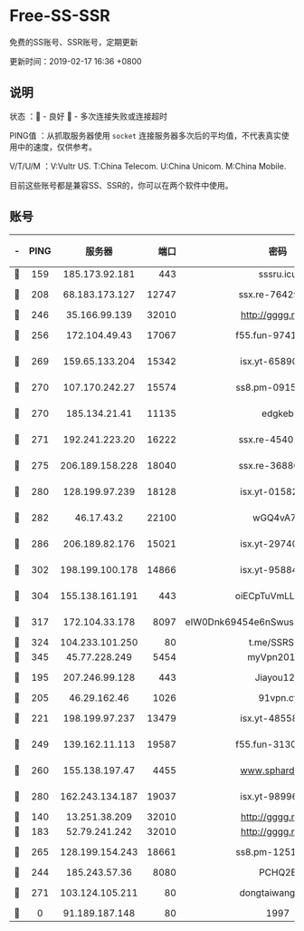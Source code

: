 # Free-SS-SSR

免费的SS账号、SSR账号，定期更新

更新时间：2019-02-17 16:36 +0800

## 说明

状态     ：🙂 - 良好 🙁 - 多次连接失败或连接超时

PING值   ：从抓取服务器使用 `socket` 连接服务器多次后的平均值，不代表真实使用中的速度，仅供参考。

V/T/U/M  ：V:Vultr US. T:China Telecom. U:China Unicom. M:China Mobile.

目前这些账号都是兼容SS、SSR的，你可以在两个软件中使用。

## 账号

|-|PING|服务器|端口|密码|加密方式|区域|V/T/U/M|
|:----:|:----:|:-----:|-----:|:----:|:----:|:----:|:----:|
|🙂|159|185.173.92.181|443|sssru.icu|rc4-md5|RU|10↑/10↑/10↑/10↑|
|🙂|208|68.183.173.127|12747|ssx.re-76429621|aes-256-cfb|US|7↑/6↑/6↑/6↑|
|🙂|246|35.166.99.139|32010|http://gggg.rocks|chacha20|US|8↓/9↑/8↓/9↑|
|🙂|256|172.104.49.43|17067|f55.fun-97414411|aes-256-cfb|SG|7↑/6↑/6↑/6↑|
|🙂|269|159.65.133.204|15342|isx.yt-65890670|aes-256-cfb|SG|10↑/10↑/10↑/10↑|
|🙂|270|107.170.242.27|15574|ss8.pm-09158696|aes-256-cfb|US|10↑/10↑/9↑/10↑|
|🙂|270|185.134.21.41|11135|edgkeb|aes-256-cfb|GB|10↑/10↑/10↑/10↑|
|🙂|271|192.241.223.20|16222|ssx.re-45401447|aes-256-cfb|US|7↑/6↑/6↑/6↑|
|🙂|275|206.189.158.228|18040|ssx.re-36880282|aes-256-cfb|SG|3↑/3↑/3↑/3↑|
|🙂|280|128.199.97.239|18128|isx.yt-01582409|aes-256-cfb|SG|10↑/10↑/10↑/10↑|
|🙂|282|46.17.43.2|22100|wGQ4vA7D|aes-256-gcm|RU|5↑/10↑/10↑/10↑|
|🙂|286|206.189.82.176|15021|isx.yt-29740251|aes-256-cfb|SG|10↑/10↑/10↑/10↑|
|🙂|302|198.199.100.178|14866|isx.yt-95884193|aes-256-cfb|US|10↑/10↑/10↑/10↑|
|🙂|304|155.138.161.191|443|oiECpTuVmLLxk4Ts|aes-256-cfb|US|6↑/10↑/10↑/10↑|
|🙂|317|172.104.33.178|8097|eIW0Dnk69454e6nSwuspv9DmS201tQ0D|aes-256-cfb|SG|10↑/10↑/10↑/10↑|
|🙂|324|104.233.101.250|80|t.me/SSRSUB|rc4-md5|CA|10↑/10↑/10↑/10↑|
|🙂|345|45.77.228.249|5454|myVpn2019[]|rc4-md5|GB|10↑/10↑/10↑/10↑|
|🙂|195|207.246.99.128|443|Jiayou123|aes-256-cfb|US|9↑/10↑/10↑/10↑|
|🙂|205|46.29.162.46|1026|91vpn.cf|rc4-md5|RU|7↑/9↑/8↑/10↑|
|🙂|221|198.199.97.237|13479|isx.yt-48558192|aes-256-cfb|US|10↑/10↑/10↑/10↑|
|🙂|249|139.162.11.113|19587|f55.fun-31300313|aes-256-cfb|SG|10↑/10↑/9↑/10↑|
|🙂|260|155.138.197.47|4455|www.sphard.com|aes-256-cfb|US|8↑/10↑/9↑/9↑|
|🙂|280|162.243.134.187|19037|isx.yt-98996106|aes-256-cfb|US|10↑/10↑/10↑/10↑|
|🙂|140|13.251.38.209|32010|http://gggg.rocks|chacha20|SG|6↑/8↑/8↑/9↑|
|🙂|183|52.79.241.242|32010|http://gggg.rocks|chacha20|KR|8↑/10↑/10↑/10↑|
|🙂|265|128.199.154.243|18661|ss8.pm-12519493|aes-256-cfb|SG|8↑/9↑/8↑/9↑|
|🙁|244|185.243.57.36|8080|PCHQ2E|rc4-md5|US|8↑/10↑/9↑/9↑|
|🙁|271|103.124.105.211|80|dongtaiwang.com|aes-256-cfb|US|10↑/10↑/10↑/10↑|
|🙁|0|91.189.187.148|80|1997|chacha20|US|7↓/7↑/9↑/7↑|
